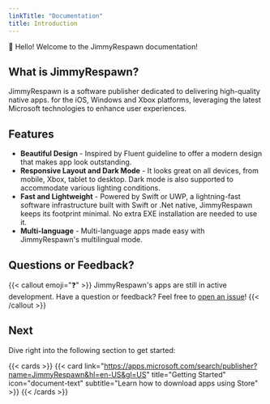 ```yaml
---
linkTitle: "Documentation"
title: Introduction
---
```


👋 Hello! Welcome to the JimmyRespawn documentation!

<!--more-->

## What is JimmyRespawn?

JimmyRespawn is a software publisher dedicated to delivering high-quality native apps.
for the iOS, Windows and Xbox platforms, leveraging the latest Microsoft technologies to enhance user experiences.

## Features

- **Beautiful Design** - Inspired by Fluent guideline to offer a modern design that makes app look outstanding.
- **Responsive Layout and Dark Mode** - It looks great on all devices, from mobile, Xbox, tablet to desktop. Dark mode is also supported to accommodate various lighting conditions.
- **Fast and Lightweight** - Powered by Swift or UWP, a lightning-fast software infrastructure built with Swift or .Net native, JimmyRespawn keeps its footprint minimal. No extra EXE installation are needed to use it.
- **Multi-language** - Multi-language apps made easy with JimmyRespawn's multilingual mode.

## Questions or Feedback?

{{< callout emoji="❓" >}}
  JimmyRespawn's apps are still in active development.
  Have a question or feedback? Feel free to [open an issue](https://github.com/JimmyRespawn/jimmyrespawnapp.github.io/issues)!
{{< /callout >}}

## Next

Dive right into the following section to get started:

{{< cards >}}
  {{< card link="https://apps.microsoft.com/search/publisher?name=JimmyRespawn&hl=en-US&gl=US" title="Getting Started" icon="document-text" subtitle="Learn how to download apps using Store" >}}
{{< /cards >}}

[MSFT store]: https://apps.microsoft.com/search/publisher?name=JimmyRespawn&hl=en-US&gl=US